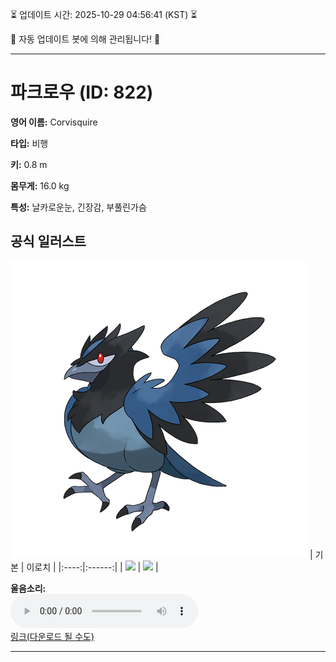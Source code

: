 
⏳ 업데이트 시간: 2025-10-29 04:56:41 (KST) ⏳

🤖 자동 업데이트 봇에 의해 관리됩니다! 🤖

---

# 파크로우 (ID: 822)
**영어 이름:** Corvisquire

**타입:** 비행

**키:** 0.8 m

**몸무게:** 16.0 kg

**특성:** 날카로운눈, 긴장감, 부풀린가슴

## 공식 일러스트
![](https://raw.githubusercontent.com/PokeAPI/sprites/master/sprites/pokemon/other/official-artwork/822.png)
| 기본 | 이로치 |
|:----:|:------:|
| <img src="http://play.pokemonshowdown.com/sprites/ani/corvisquire.gif" width="200"> | <img src="http://play.pokemonshowdown.com/sprites/ani-shiny/corvisquire.gif" width="200"> |

**울음소리:**<br><audio controls src="https://raw.githubusercontent.com/PokeAPI/cries/main/cries/pokemon/latest/822.ogg"></audio><br> [링크(다운로드 될 수도)](https://raw.githubusercontent.com/PokeAPI/cries/main/cries/pokemon/latest/822.ogg)


---
